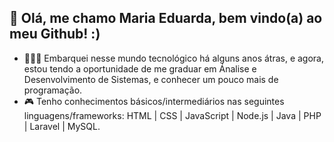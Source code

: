 ## 🙋‍ Olá, me chamo Maria Eduarda, bem vindo(a) ao meu Github! :)
- 👩🏻‍💻 Embarquei nesse mundo tecnológico há alguns anos átras, e agora, estou tendo a oportunidade de me graduar em Ánalise e Desenvolvimento de Sistemas, e conhecer um pouco mais de programação.
- 🎮 Tenho conhecimentos básicos/intermediários nas seguintes linguagens/frameworks: HTML | CSS | JavaScript | Node.js | Java | PHP | Laravel | MySQL.
